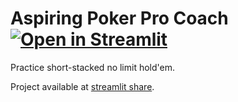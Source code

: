 # Aspiring Poker Pro Coach [![Open in Streamlit](https://static.streamlit.io/badges/streamlit_badge_black_white.svg)](https://chessmastertobe-aspiring-poker-pro-coach-pokercoach-6hd5s4.streamlitapp.com/)
Practice short-stacked no limit hold'em.

Project available at [streamlit share](https://chessmastertobe-aspiring-poker-pro-coach-pokercoach-6hd5s4.streamlitapp.com/).
